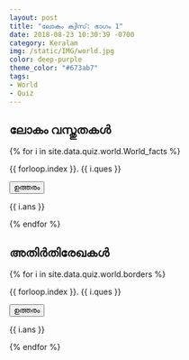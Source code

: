 ```yaml
---
layout: post
title: "ലോകം ക്വിസ്: ഭാഗം 1"
date: 2018-08-23 10:30:39 -0700
category: Keralam
img: /static/IMG/world.jpg
color: deep-purple
theme_color: "#673ab7"
tags: 
- World
- Quiz
---
```


## ലോകം വസ്തുതകൾ

{% for i in site.data.quiz.world.World_facts %}
<div class="w3-panel w3-pale-blue w3-leftbar w3-border-blue">
<p>{{ forloop.index }}. {{ i.ques }}</p>
</div>
<button onclick="myFunction('Demo{{ forloop.index }}')" class="w3-button w3-block w3-left-align w3-green">
ഉത്തരം</button>
<div id="Demo{{ forloop.index }}" class="w3-hide w3-container">
  <p>{{ i.ans }}</p>
</div>
{% endfor %}

## അതിർതിരേഖകൾ

{% for i in site.data.quiz.world.borders %}
<div class="w3-panel w3-pale-blue w3-leftbar w3-border-blue">
<p>{{ forloop.index }}. {{ i.ques }}</p>
</div>
<button onclick="myFunction('border{{ forloop.index }}')" class="w3-button w3-block w3-left-align w3-green">
ഉത്തരം</button>
<div id="border{{ forloop.index }}" class="w3-hide w3-container">
  <p>{{ i.ans }}</p>
</div>
{% endfor %}
